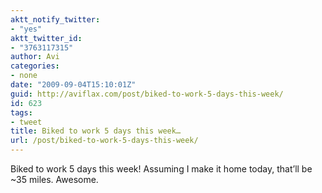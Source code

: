 ```yaml
---
aktt_notify_twitter:
- "yes"
aktt_twitter_id:
- "3763117315"
author: Avi
categories:
- none
date: "2009-09-04T15:10:01Z"
guid: http://aviflax.com/post/biked-to-work-5-days-this-week/
id: 623
tags:
- tweet
title: Biked to work 5 days this week…
url: /post/biked-to-work-5-days-this-week/
---
```

Biked to work 5 days this week! Assuming I make it home today, that&#8217;ll be ~35 miles. Awesome.
